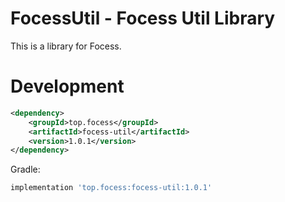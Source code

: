 # FocessUtil - Focess Util Library

This is a library for Focess.

# Development

```xml
<dependency>
    <groupId>top.focess</groupId>
    <artifactId>focess-util</artifactId>
    <version>1.0.1</version>
</dependency>
```

Gradle:

```gradle
implementation 'top.focess:focess-util:1.0.1'
```